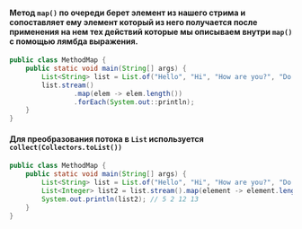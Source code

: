 #### Метод `map()` по очереди берет элемент из нашего стрима и сопоставляет ему элемент который из него получается после применения на нем тех действий которые мы описываем внутри `map()` с помощью лямбда выражения.

```java
public class MethodMap {
    public static void main(String[] args) {
        List<String> list = List.of("Hello", "Hi", "How are you?", "Do your fine?");
        list.stream()
                .map(elem -> elem.length())
                .forEach(System.out::println);
    }
}
```

#### Для преобразования потока в `List` используется `collect(Collectors.toList())`
```java
public class MethodMap {
    public static void main(String[] args) {
        List<String> list = List.of("Hello", "Hi", "How are you?", "Do your fine?");
        List<Integer> list2 = list.stream().map(element -> element.length()).collect(Collectors.toList());
        System.out.println(list2); // 5 2 12 13
    }
}
```